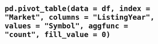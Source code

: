 # `pd.pivot_table(data = df, index = "Market", columns = "ListingYear", values = "Symbol", aggfunc = "count", fill_value = 0)`
